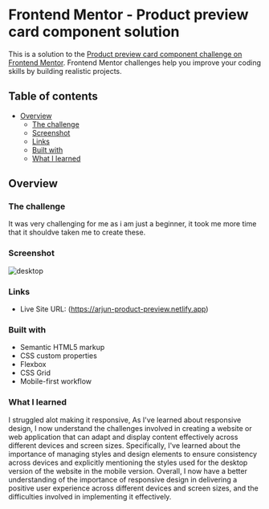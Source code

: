 # Frontend Mentor - Product preview card component solution

This is a solution to the [Product preview card component challenge on Frontend Mentor](https://www.frontendmentor.io/challenges/product-preview-card-component-GO7UmttRfa). Frontend Mentor challenges help you improve your coding skills by building realistic projects. 

## Table of contents

- [Overview](#overview)
  - [The challenge](#the-challenge)
  - [Screenshot](#screenshot)
  - [Links](#links)
  - [Built with](#built-with)
  - [What I learned](#what-i-learned)

## Overview

### The challenge

It was very challenging for me as i am just a beginner, it took me more time that it shouldve taken me to create these.

### Screenshot
![desktop](https://user-images.githubusercontent.com/81943867/223490318-6c871993-878b-4719-b4f6-2d4be6332faf.jpg)


### Links

- Live Site URL: (https://arjun-product-preview.netlify.app)

### Built with

- Semantic HTML5 markup
- CSS custom properties
- Flexbox
- CSS Grid
- Mobile-first workflow

### What I learned

I struggled alot making it responsive, As I've learned about responsive design, I now understand the challenges involved in creating a website or web application that can adapt and display content effectively across different devices and screen sizes. Specifically, I've learned about the importance of managing styles and design elements to ensure consistency across devices and explicitly mentioning the styles used for the desktop version of the website in the mobile version. Overall, I now have a better understanding of the importance of responsive design in delivering a positive user experience across different devices and screen sizes, and the difficulties involved in implementing it effectively.

